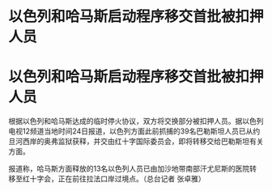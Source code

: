 # 以色列和哈马斯启动程序移交首批被扣押人员

# 以色列和哈马斯启动程序移交首批被扣押人员

根据以色列和哈马斯达成的临时停火协议，双方将交换部分被扣押人员。据以色列电视12频道当地时间24日报道，以色列方面此前抓捕的39名巴勒斯坦人员已从约旦河西岸的奥弗监狱获释，并交由红十字国际委员会，即将转移交给巴勒斯坦有关方面。

报道称，哈马斯方面释放的13名以色列人员已由加沙地带南部汗尤尼斯的医院转移至红十字会，正在前往拉法口岸过境点。（总台记者 张卓雅）

